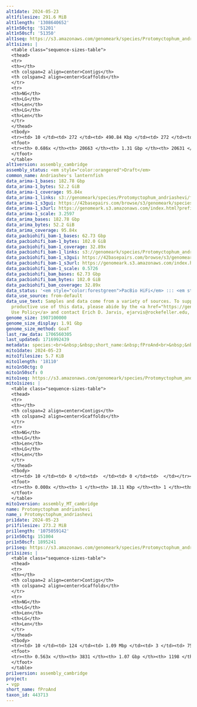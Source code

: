 ```yaml
---
alt1date: 2024-05-23
alt1filesize: 291.6 MiB
alt1length: '1308640652'
alt1n50ctg: '51201'
alt1n50scf: '51350'
alt1seq: https://s3.amazonaws.com/genomeark/species/Protomyctophum_andriashevi/fProAnd1/assembly_cambridge/fProAnd1.alt.asm.20240523.fasta.gz
alt1sizes: |
  <table class="sequence-sizes-table">
  <thead>
  <tr>
  <th></th>
  <th colspan=2 align=center>Contigs</th>
  <th colspan=2 align=center>Scaffolds</th>
  </tr>
  <tr>
  <th>NG</th>
  <th>LG</th>
  <th>Len</th>
  <th>LG</th>
  <th>Len</th>
  </tr>
  </thead>
  <tbody>
  <tr><td> 10 </td><td> 272 </td><td> 490.84 Kbp </td><td> 272 </td><td> 491.68 Kbp </td></tr><tr><td> 20 </td><td> 768 </td><td> 307.72 Kbp </td><td> 767 </td><td> 309.41 Kbp </td></tr><tr><td> 30 </td><td> 1547 </td><td> 198.36 Kbp </td><td> 1543 </td><td> 198.88 Kbp </td></tr><tr><td> 40 </td><td> 2828 </td><td> 112.22 Kbp </td><td> 2819 </td><td> 112.71 Kbp </td></tr><tr style="background-color:#cccccc;"><td> 50 </td><td> 5332 </td><td> 51.20 Kbp </td><td> 5308 </td><td> 51.35 Kbp </td></tr><tr><td> 60 </td><td> 10998 </td><td> 24.59 Kbp </td><td> 10966 </td><td> 24.60 Kbp </td></tr><tr><td> 70 </td><td> 0 </td><td>  </td><td> 0 </td><td>  </td></tr><tr><td> 80 </td><td> 0 </td><td>  </td><td> 0 </td><td>  </td></tr><tr><td> 90 </td><td> 0 </td><td>  </td><td> 0 </td><td>  </td></tr><tr><td> 100 </td><td> 0 </td><td>  </td><td> 0 </td><td>  </td></tr></tbody>
  <tfoot>
  <tr><th> 0.686x </th><th> 20663 </th><th> 1.31 Gbp </th><th> 20631 </th><th> 1.31 Gbp </th></tr>
  </tfoot>
  </table>
alt1version: assembly_cambridge
assembly_status: <em style="color:orangered">Draft</em>
common_name: Andriashev's lanternfish
data_arima-1_bases: 182.78 Gbp
data_arima-1_bytes: 52.2 GiB
data_arima-1_coverage: 95.84x
data_arima-1_links: s3://genomeark/species/Protomyctophum_andriashevi/fProAnd1/genomic_data/arima/<br>
data_arima-1_s3gui: https://42basepairs.com/browse/s3/genomeark/species/Protomyctophum_andriashevi/fProAnd1/genomic_data/arima/
data_arima-1_s3url: https://genomeark.s3.amazonaws.com/index.html?prefix=species/Protomyctophum_andriashevi/fProAnd1/genomic_data/arima/
data_arima-1_scale: 3.2597
data_arima_bases: 182.78 Gbp
data_arima_bytes: 52.2 GiB
data_arima_coverage: 95.84x
data_pacbiohifi_bam-1_bases: 62.73 Gbp
data_pacbiohifi_bam-1_bytes: 102.0 GiB
data_pacbiohifi_bam-1_coverage: 32.89x
data_pacbiohifi_bam-1_links: s3://genomeark/species/Protomyctophum_andriashevi/fProAnd1/genomic_data/pacbio_hifi/<br>
data_pacbiohifi_bam-1_s3gui: https://42basepairs.com/browse/s3/genomeark/species/Protomyctophum_andriashevi/fProAnd1/genomic_data/pacbio_hifi/
data_pacbiohifi_bam-1_s3url: https://genomeark.s3.amazonaws.com/index.html?prefix=species/Protomyctophum_andriashevi/fProAnd1/genomic_data/pacbio_hifi/
data_pacbiohifi_bam-1_scale: 0.5726
data_pacbiohifi_bam_bases: 62.73 Gbp
data_pacbiohifi_bam_bytes: 102.0 GiB
data_pacbiohifi_bam_coverage: 32.89x
data_status: '<em style="color:forestgreen">PacBio HiFi</em> ::: <em style="color:forestgreen">Arima</em>'
data_use_source: from-default
data_use_text: Samples and data come from a variety of sources. To support fair and
  productive use of this data, please abide by the <a href="https://genome10k.soe.ucsc.edu/data-use-policies/">Data
  Use Policy</a> and contact Erich D. Jarvis, ejarvis@rockefeller.edu, with any questions.
genome_size: 1907100000
genome_size_display: 1.91 Gbp
genome_size_method: GoaT
last_raw_data: 1706560305
last_updated: 1716992439
metadata: species:<br>&nbsp;&nbsp;short_name:&nbsp;fProAnd<br>&nbsp;&nbsp;name:&nbsp;Protomyctophum&nbsp;andriashevi<br>&nbsp;&nbsp;taxon_id:&nbsp;443713<br>&nbsp;&nbsp;common_name:&nbsp;Andriashev's&nbsp;lanternfish<br>&nbsp;&nbsp;order:<br>&nbsp;&nbsp;&nbsp;&nbsp;name:&nbsp;Myctophiformes<br>&nbsp;&nbsp;family:<br>&nbsp;&nbsp;&nbsp;&nbsp;name:&nbsp;Myctophidae<br>&nbsp;&nbsp;individuals:<br>&nbsp;&nbsp;&nbsp;&nbsp;-&nbsp;short_name:&nbsp;fProAnd1<br>&nbsp;&nbsp;&nbsp;&nbsp;&nbsp;&nbsp;biosample_id:&nbsp;SAMEA12815433<br>&nbsp;&nbsp;&nbsp;&nbsp;&nbsp;&nbsp;sex:&nbsp;male<br>&nbsp;&nbsp;genome_size:&nbsp;1907100000<br>&nbsp;&nbsp;genome_size_method:&nbsp;GoaT<br>&nbsp;&nbsp;project:&nbsp;[&nbsp;vgp&nbsp;]<br>
mito1date: 2024-05-23
mito1filesize: 5.7 KiB
mito1length: '18110'
mito1n50ctg: 0
mito1n50scf: 0
mito1seq: https://s3.amazonaws.com/genomeark/species/Protomyctophum_andriashevi/fProAnd1/assembly_MT_cambridge/fProAnd1.MT.20240523.fasta.gz
mito1sizes: |
  <table class="sequence-sizes-table">
  <thead>
  <tr>
  <th></th>
  <th colspan=2 align=center>Contigs</th>
  <th colspan=2 align=center>Scaffolds</th>
  </tr>
  <tr>
  <th>NG</th>
  <th>LG</th>
  <th>Len</th>
  <th>LG</th>
  <th>Len</th>
  </tr>
  </thead>
  <tbody>
  <tr><td> 10 </td><td> 0 </td><td>  </td><td> 0 </td><td>  </td></tr><tr><td> 20 </td><td> 0 </td><td>  </td><td> 0 </td><td>  </td></tr><tr><td> 30 </td><td> 0 </td><td>  </td><td> 0 </td><td>  </td></tr><tr><td> 40 </td><td> 0 </td><td>  </td><td> 0 </td><td>  </td></tr><tr style="background-color:#cccccc;"><td> 50 </td><td> 0 </td><td style="background-color:#ff8888;">  </td><td> 0 </td><td style="background-color:#ff8888;">  </td></tr><tr><td> 60 </td><td> 0 </td><td>  </td><td> 0 </td><td>  </td></tr><tr><td> 70 </td><td> 0 </td><td>  </td><td> 0 </td><td>  </td></tr><tr><td> 80 </td><td> 0 </td><td>  </td><td> 0 </td><td>  </td></tr><tr><td> 90 </td><td> 0 </td><td>  </td><td> 0 </td><td>  </td></tr><tr><td> 100 </td><td> 0 </td><td>  </td><td> 0 </td><td>  </td></tr></tbody>
  <tfoot>
  <tr><th> 0.000x </th><th> 1 </th><th> 18.11 Kbp </th><th> 1 </th><th> 18.11 Kbp </th></tr>
  </tfoot>
  </table>
mito1version: assembly_MT_cambridge
name: Protomyctophum andriashevi
name_: Protomyctophum_andriashevi
pri1date: 2024-05-23
pri1filesize: 273.2 MiB
pri1length: '1075059142'
pri1n50ctg: 151004
pri1n50scf: 1895241
pri1seq: https://s3.amazonaws.com/genomeark/species/Protomyctophum_andriashevi/fProAnd1/assembly_cambridge/fProAnd1.pri.asm.20240523.fasta.gz
pri1sizes: |
  <table class="sequence-sizes-table">
  <thead>
  <tr>
  <th></th>
  <th colspan=2 align=center>Contigs</th>
  <th colspan=2 align=center>Scaffolds</th>
  </tr>
  <tr>
  <th>NG</th>
  <th>LG</th>
  <th>Len</th>
  <th>LG</th>
  <th>Len</th>
  </tr>
  </thead>
  <tbody>
  <tr><td> 10 </td><td> 124 </td><td> 1.09 Mbp </td><td> 3 </td><td> 75.14 Mbp </td></tr><tr><td> 20 </td><td> 334 </td><td> 0.76 Mbp </td><td> 6 </td><td> 57.75 Mbp </td></tr><tr><td> 30 </td><td> 624 </td><td> 0.56 Mbp </td><td> 9 </td><td> 47.41 Mbp </td></tr><tr><td> 40 </td><td> 1042 </td><td> 364.85 Kbp </td><td> 14 </td><td> 34.57 Mbp </td></tr><tr style="background-color:#cccccc;"><td> 50 </td><td> 1834 </td><td style="background-color:#ff8888;"> 151.00 Kbp </td><td> 29 </td><td style="background-color:#ff8888;"> 1.90 Mbp </td></tr><tr><td> 60 </td><td> 0 </td><td>  </td><td> 0 </td><td>  </td></tr><tr><td> 70 </td><td> 0 </td><td>  </td><td> 0 </td><td>  </td></tr><tr><td> 80 </td><td> 0 </td><td>  </td><td> 0 </td><td>  </td></tr><tr><td> 90 </td><td> 0 </td><td>  </td><td> 0 </td><td>  </td></tr><tr><td> 100 </td><td> 0 </td><td>  </td><td> 0 </td><td>  </td></tr></tbody>
  <tfoot>
  <tr><th> 0.563x </th><th> 3831 </th><th> 1.07 Gbp </th><th> 1198 </th><th> 1.08 Gbp </th></tr>
  </tfoot>
  </table>
pri1version: assembly_cambridge
project:
- vgp
short_name: fProAnd
taxon_id: 443713
---
```

